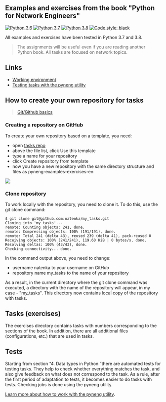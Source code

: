 ## Examples and exercises from the book "Python for Network Engineers"

[![Python 3.6](https://img.shields.io/badge/python-3.6-blue.svg)](https://www.python.org/downloads/release/python-360/) [![Python 3.7](https://img.shields.io/badge/python-3.7-blue.svg)](https://www.python.org/downloads/release/python-370/) [![Python 3.8](https://img.shields.io/badge/python-3.8-blue.svg)](https://www.python.org/downloads/release/python-380/) [![Code style: black](https://img.shields.io/badge/code%20style-black-000000.svg)](https://github.com/psf/black)

All examples and exercises have been tested in Python 3.7 and 3.8.

> The assignments will be useful even if you are reading another Python book.
> All tasks are focused on network topics.

## Links

* [Working environment](https://pyneng.readthedocs.io/en/latest/book/01_intro/work_env.html)
* [Testing tasks with the pyneng utility](https://pyneng.readthedocs.io/en/latest/book/additional_info/pyneng.html)

## How to create your own repository for tasks

> [Git/Github basics](https://pyneng.readthedocs.io/en/latest/book/02_git_github/index.html)

### Creating a repository on GitHub

To create your own repository based on a template, you need:

-  open [tasks repo](https://github.com/natenka/pyneng-examples-exercises-en)
-  above the file list, click Use this template
-  type a name for your repository
-  click Create repository from template
-  now you have a new repository with the same directory structure and files as pyneng-examples-exercises-en

![](https://raw.githubusercontent.com/natenka/PyNEng/master/images/git/github_use_template.png)

### Clone repository

To work locally with the repository, you need to clone it.
To do this, use the git clone command:

```
$ git clone git@github.com:natenka/my_tasks.git
Cloning into 'my_tasks'...
remote: Counting objects: 241, done.
remote: Compressing objects: 100% (191/191), done.
remote: Total 241 (delta 43), reused 239 (delta 41), pack-reused 0
Receiving objects: 100% (241/241), 119.60 KiB | 0 bytes/s, done.
Resolving deltas: 100% (43/43), done.
Checking connectivity... done.
```

In the command output above, you need to change:

- username natenka to your username on GitHub
- repository name my_tasks to the name of your repository

As a result, in the current directory where the git clone command was executed,
a directory with the name of the repository will appear, in my case -
"my_tasks". This directory now contains local copy of the repository with tasks.

## Tasks (exercises)

The exercises directory contains tasks with numbers corresponding to the sections of the book.
In addition, there are all additional files (configurations, etc.) that are used in tasks.

## Tests

Starting from section “4. Data types in Python ”there are automated tests for testing tasks.
They help to check whether everything matches the task, and also give feedback on what does not correspond to the task.
As a rule, after the first period of adaptation to tests, it becomes easier to do tasks with tests. Checking jobs is done using the pyneng utility.

[Learn more about how to work with the pyneng utility](https://pyneng.readthedocs.io/en/latest/book/additional_info/pyneng.html).

